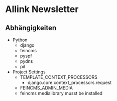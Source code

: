 Allink Newsletter
=================

Abhängigkeiten
--------------

*   Python
    *   django
    *   feincms
    *   pyspf
    *   pydns
    *   pil
*   Project Settings
    *   TEMPLATE_CONTEXT_PROCESSORS
        *   django.core.context_processors.request
    *   FEINCMS_ADMIN_MEDIA
    *   feincms medialibrary musst be installed